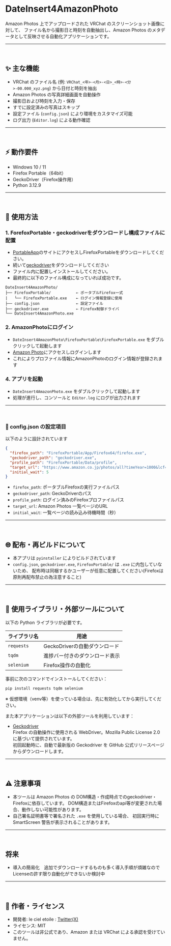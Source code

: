 # DateInsert4AmazonPhoto

Amazon Photos 上でアップロードされた VRChat のスクリーンショット画像に対して、
ファイル名から撮影日と時刻を自動抽出し、Amazon Photos のメタデータとして反映させる自動化アプリケーションです。

---
<br>

## ✨ 主な機能

- VRChat のファイル名 (例: `VRChat_<年>-<月>-<日>_<時>-<分>-00.000_xyz.png`) から日付と時刻を抽出
- Amazon Photos の写真詳細画面を自動操作
- 撮影日および時刻を入力・保存
- すでに設定済みの写真はスキップ
- 設定ファイル (`config.json`) により環境をカスタマイズ可能
- ログ出力 (`Editor.log`) による動作確認

---
<br>

## ⚡ 動作要件

- Windows 10 / 11
- Firefox Portable（64bit）
- GeckoDriver（Firefox操作用）
- Python 3.12.9

---
<br>

## 🔹 使用方法

### 1. ForefoxPortable・geckodriverをダウンロードし構成ファイルに配置

- [PortableApp](https://portableapps.com/apps/internet/firefox_portable)のサイトにアクセスしFirefoxPortableをダウンロードしてください。
- 続いて[geckodriver](https://github.com/mozilla/geckodriver/releases)をダウンロードしてください
- ファイル内に配置しインストールしてください。
- 最終的に以下のファイル構成になっていれば成功です。

```
DateInsert4AmazonPhoto/
├── FirefoxPortable/           ← ポータブルFirefox一式
|   └── FirefoxPortable.exe    ← ログイン情報登録に使用
├── config.json                ← 設定ファイル
├── geckodriver.exe            ← Firefox制御ドライバ
└── DateInsert4AmazonPhoto.exe
```

### 2. AmazonPhotoにログイン

- `DateInsert4AmazonPhoto\FirefoxPortable\FirefoxPortable.exe` をダブルクリックして起動します
- [Amazon Photo](https://www.amazon.co.jp/photos/)にアクセスしログインします
- これによりプロファイル情報にAmazonPhotoのログイン情報が登録されます

### 4. アプリを起動

- `DateInsert4AmazonPhoto.exe` をダブルクリックして起動します
- 処理が進行し、コンソールと `Editor.log` にログが出力されます

---
<br>

### 🔧 config.json の設定項目

以下のように設計されています
```json
{
  "firefox_path": "FirefoxPortable/App/Firefox64/firefox.exe",
  "geckodriver_path": "geckodriver.exe",
  "profile_path": "FirefoxPortable/Data/profile",
  "target_url": "https://www.amazon.co.jp/photos/all?timeYear=1000&lcf=time",
  "initial_wait": 5
}
```

- `firefox_path`: ポータブルFirefoxの実行ファイルパス
- `geckodriver_path`: GeckoDriverのパス
- `profile_path`: ログイン済みのFirefoxプロファイルパス
- `target_url`: Amazon Photos 一覧ページのURL
- `initial_wait`: 一覧ページの読み込み待機時間（秒）

---
<br>

## 🌐 配布・再ビルドについて

- 本アプリは `pyinstaller` によりビルドされています
- `config.json`, `geckodriver.exe`, `FirefoxPortable/` は `.exe` に内包していないため、
  配布時は同梱するかユーザーが任意に配置してください(Firefoxは原則再配布禁止の為注意すること)

---
<br>

## 🧩 使用ライブラリ・外部ツールについて


以下の Python ライブラリが必要です。

| ライブラリ名 | 用途 |
|--------------|------|
| `requests`   | GeckoDriverの自動ダウンロード |
| `tqdm`       | 進捗バー付きのダウンロード表示 |
| `selenium`   | Firefox操作の自動化 |bash

事前に次のコマンドでインストールしてください：

```bash
pip install requests tqdm selenium
```
※ 仮想環境（venv等）を使っている場合は、先に有効化してから実行してください。


また本アプリケーションは以下の外部ツールを利用しています：

- [Geckodriver](https://github.com/mozilla/geckodriver)  
  Firefox の自動操作に使用される WebDriver。Mozilla Public License 2.0 に基づいて提供されています。  
  初回起動時に、自動で最新版の Geckodriver を GitHub 公式リリースページからダウンロードします。

---
<br>

## ⚠ 注意事項

- 本ツールは Amazon Photos の DOM構造・作成時点でのgeckodriver・Firefoxに依存しています。
  DOM構造またはFirefoxのapi等が変更された場合、動作しない可能性があります。
- 自己署名証明書等で署名された `.exe` を使用している場合、
  初回実行時に SmartScreen 警告が表示されることがあります。

---
<br>

## 将来

- 導入の簡易化　追加でダウンロードするものも多く導入手順が煩雑なのでLicenseの許す限り自動化ができないか検討中

---
<br>

## 🙏 作者・ライセンス

- 開発者: le ciel etoile : [Twitter(X)](https://x.com/_le_ciel_etoile)
- ライセンス: MIT
- このツールは非公式であり、Amazon または VRChat による承認を受けていません。
